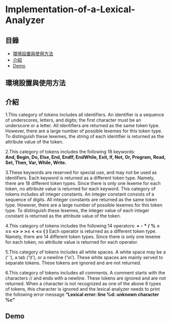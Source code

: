 # Implementation-of-a-Lexical-Analyzer
## 目錄
 - [環境設置與使用方法](#環境設置與使用方法)
 - [介紹](#介紹)
 - [Demo](#Demo)
## 環境設置與使用方法
## 介紹
1.This category of tokens includes all identifiers. An identifier is a sequence of underscores, letters, and digits; the first character must be an underscore or a letter. All identifiers are returned as the same token type. However, there are a large number of possible lexemes for this token type. To distinguish these lexemes, the string of each identifier is returned as the attribute value of the token.

2.This category of tokens includes the following 18 keywords:   
**And, Begin, Do, Else, End, EndIf, EndWhile, Exit, If, Not, Or, Program, Read, Set, Then, Var, While, Write.**
        
3.These  keywords  are  reserved  for  special  use,  and  may  not  be  used  as identifiers. Each keyword is returned as a different token type. Namely, there are 18 different token types. Since there is only one lexeme for each token, no attribute value is returned for each keyword. This  category  of  tokens
includes  all  integer  constants.  An  integer  constant consists of a sequence of digits. All integer constants are returned as the same token  type.  However,  there  are  a  large  number  of  possible  lexemes  for  this token  type.  To  distinguish  these  lexemes,  the  integer  value  of  each  integer constant is returned as the attribute value of the token.

4.This category of tokens includes the following 14 operators: 
__+__    __-__    __*__    __/__    __%__    __=__    __==__    __<>__    __>__    __>=__    __<__    __<=__    __(__    __)__
Each  operator  is  returned  as  a  different  token  type.  Namely,  there  are  14 different  token  types.  Since  there  is  only  one  lexeme  for  each  token,  no attribute value is returned for each operator.

5.This  category  of  tokens  includes  all  white  spaces.  A  white  space  may  be  a  (‘ ’), a tab (‘\t’), or a newline (‘\n’). These white spaces are mainly served to separate tokens. These tokens are ignored and are not returned.

6.This  category  of  tokens  includes  all  comments.  A  comment  starts  with  the characters // and ends with a newline. These tokens are ignored and are not returned. When a character is not recognized as one of the above 6 types of tokens, this character is ignored and the lexical analyzer needs to print the following error message **“Lexical error: line %d: unknown character %c”**

## Demo

